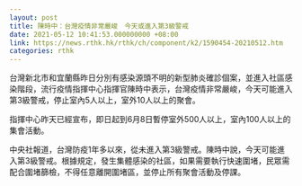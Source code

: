 ```yaml
---
layout: post
title: 陳時中：台灣疫情非常嚴峻　今天或進入第3級警戒
date: 2021-05-12 10:41:53.000000000 +08:00
link: https://news.rthk.hk/rthk/ch/component/k2/1590454-20210512.htm
categories: rthk
---
```


台灣新北市和宜蘭縣昨日分別有感染源頭不明的新型肺炎確診個案，並進入社區感染階段，流行疫情指揮中心指揮官陳時中表示，台灣疫情非常嚴峻，今天可能進入第3級警戒，停止室內5人以上，室外10人以上的聚會。

指揮中心昨天已經宣布，即日起到6月8日暫停室外500人以上，室內100人以上的集會活動。

中央社報道，台灣防疫1年多以來，從未進入第3級警戒。陳時中說，今天可能進入第3級警戒。根據規定，發生集體感染的社區，如果需要執行快速圍堵，民眾需配合圍堵篩檢，不得任意離開圍堵區，並停止所有聚會活動及停課。
